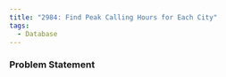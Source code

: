 ```yaml
---
title: "2984: Find Peak Calling Hours for Each City"
tags:
  - Database
---
```

### Problem Statement

